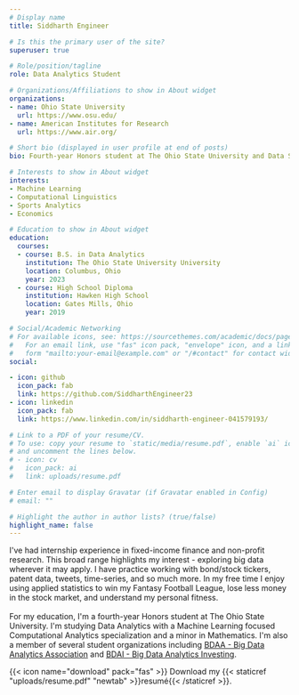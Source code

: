 ```yaml
---
# Display name
title: Siddharth Engineer

# Is this the primary user of the site?
superuser: true

# Role/position/tagline
role: Data Analytics Student

# Organizations/Affiliations to show in About widget
organizations:
- name: Ohio State University
  url: https://www.osu.edu/
- name: American Institutes for Research
  url: https://www.air.org/

# Short bio (displayed in user profile at end of posts)
bio: Fourth-year Honors student at The Ohio State University and Data Science Intern at A.I.R.

# Interests to show in About widget
interests:
- Machine Learning
- Computational Linguistics
- Sports Analytics
- Economics

# Education to show in About widget
education:
  courses:
  - course: B.S. in Data Analytics
    institution: The Ohio State University University
    location: Columbus, Ohio
    year: 2023
  - course: High School Diploma
    institution: Hawken High School
    location: Gates Mills, Ohio
    year: 2019

# Social/Academic Networking
# For available icons, see: https://sourcethemes.com/academic/docs/page-builder/#icons
#   For an email link, use "fas" icon pack, "envelope" icon, and a link in the
#   form "mailto:your-email@example.com" or "/#contact" for contact widget.
social:

- icon: github
  icon_pack: fab
  link: https://github.com/SiddharthEngineer23
- icon: linkedin
  icon_pack: fab
  link: https://www.linkedin.com/in/siddharth-engineer-041579193/

# Link to a PDF of your resume/CV.
# To use: copy your resume to `static/media/resume.pdf`, enable `ai` icons in `params.toml`,
# and uncomment the lines below.
# - icon: cv
#   icon_pack: ai
#   link: uploads/resume.pdf

# Enter email to display Gravatar (if Gravatar enabled in Config)
# email: ""

# Highlight the author in author lists? (true/false)
highlight_name: false
---
```


I've had internship experience in fixed-income finance and non-profit research. This broad range highlights my interest - exploring big data wherever it may apply. I have practice working with bond/stock tickers, patent data, tweets, time-series, and so much more. In my free time I enjoy using applied statistics to win my Fantasy Football League, lose less money in the stock market, and understand my personal fitness.\
\
For my education, I'm a fourth-year Honors student at The Ohio State University. I'm studying Data Analytics with a Machine Learning focused Computational Analytics specialization and a minor in Mathematics. I'm also a member of several student organizations including [BDAA - Big Data Analytics Association](https://bdaaosu.org/) and [BDAI - Big Data Analytics Investing](https://github.com/SiddharthEngineer23/Data-Analytics-Investing).

{{< icon name="download" pack="fas" >}} Download my {{< staticref "uploads/resume.pdf" "newtab" >}}resumé{{< /staticref >}}.